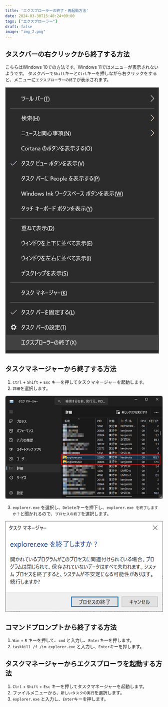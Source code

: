```yaml
---
title: 'エクスプローラーの終了・再起動方法'
date: 2024-03-30T15:40:24+09:00
tags: ["エクスプローラー"]
draft: false
image: "img_2.png"
---
```


## タスクバーの右クリックから終了する方法

こちらはWindows 10での方法です。Windows 11ではメニューが表示されないようです。
タスクバーで`Shift`キーと`Ctrl`キーを押しながら右クリックをすると、メニューに`エクスプローラーの終了`が表示されます。

![img.png](img.png)

## タスクマネージャーから終了する方法

1. `Ctrl` + `Shift` + `Esc` キーを押してタスクマネージャーを起動します。
2. `詳細`を選択します。

![img_3.png](img_3.png)

3. `explorer.exe` を選択し、`Delete`キーを押下し、`explorer.exe を終了しますか？`と聞かれるので、`プロセスの終了`を選択します。

![img_1.png](img_1.png)

## コマンドプロンプトから終了する方法

1. `Win` + `R` キーを押して、`cmd` と入力し、`Enter`キーを押します。
2. `taskkill /f /im explorer.exe` と入力し、`Enter`キーを押します。

## タスクマネージャーからエクスプローラを起動する方法

1. `Ctrl` + `Shift` + `Esc` キーを押してタスクマネージャーを起動します。
2. ファイルメニューから、`新しいタスクの実行`を選択します。
3. `explorer.exe` と入力し、`Enter`キーを押します。